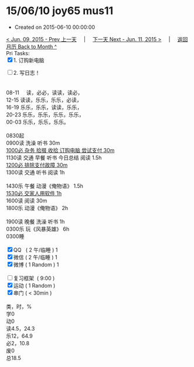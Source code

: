 # 15/06/10 joy65 mus11

- Created on 2015-06-10 00:00:00

[< Jun. 09, 2015 - Prev 上一天](_archived/lifelogs/2015/06/d09.md) &nbsp; &nbsp; | &nbsp; &nbsp; [下一天 Next - Jun. 11, 2015 >](_archived/lifelogs/2015/06/d11.md) &nbsp; &nbsp; |  &nbsp; &nbsp; [返回月历 Back to Month ^](_archived/lifelogs/2015/06/index.md)
<br/>Pri Tasks:</strong><br clear="none"/><input type="checkbox" checked="true" />1. 订购新电脑</div>    <div><input type="checkbox" />2. 写日志！<br/></div>    <div><br/></div>    <div>        <div><br clear="none"/></div>08-11     读，必必，读读，读必，<br clear="none"/>12-15 读读，乐乐，乐乐，必读，<br clear="none"/>16-19 乐乐，乐乐，读读，乐乐，<br clear="none"/>20-23 乐乐，乐乐，乐乐，乐乐，</div><div>00-03 乐乐，乐乐，乐乐。<br/><div><br clear="none"/></div>0830起    </div>    <div>0900读 洗澡 听书 30m<br/><u>1000必 杂务 拾掇 收拾 订购电脑 尝试支付 30m</u></div>    <div>1130读 交通 早餐 听书 今日总结 阅读 1.5h</div>    <div><u>1200必 排除支付故障 30m</u></div>    <div>1300读 交通 听书 阅读 1h</div>    <div><br/></div>    <div>1430乐 午餐 动漫《俺物语》 1.5h</div>    <div><u>1530必 交家人用软件 1h</u></div>    <div>1600读 阅读 30m</div>    <div>1800乐 动漫《俺物语》 2h</div><div><div><br/></div></div><div>1900读 晚餐 洗澡 听书 1h</div><div>0300乐 玩《风暴英雄》 6h</div>    <div>0300睡</div>    <div><br clear="none"/></div>    <div><input type="checkbox" checked="true" />QQ   ( 2 午/临睡 ) 1<br clear="none"/><input type="checkbox" checked="true" />微信 ( 2 午/临睡 ) 1</div>    <div><input type="checkbox" checked="true" />微博 ( 1 Random ) 1</div>    <div><br clear="none"/></div>    <div><input type="checkbox" />复习框架  ( 9:00 ) <br clear="none"/></div>    <div><input type="checkbox" checked="true" />运动 ( 1 Random ) </div>    <div><input type="checkbox" checked="true" />串门 ( < 30min ) </div>    <div>        <div><br clear="none"/></div>类，时，%<br clear="none"/>学0<br clear="none"/>动0<br clear="none"/>读4.5，24.3<br clear="none"/>乐12，64.9<br clear="none"/>必2，10.8<br clear="none"/>废0<br clear="none"/>总18.5</div>
